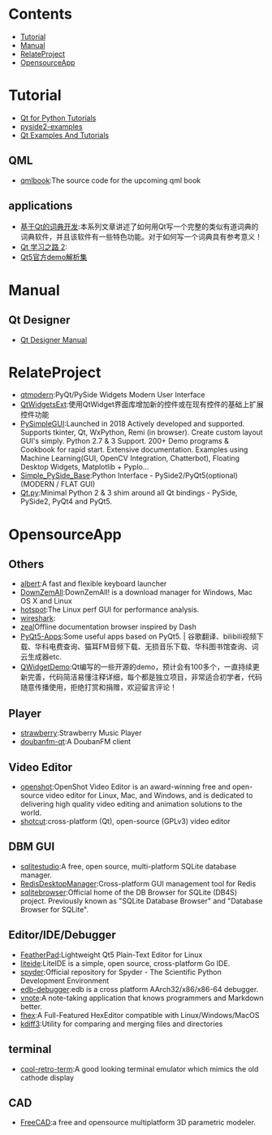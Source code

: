 # Contents

* [Tutorial](#Tutorial)
* [Manual](#Manual)
* [RelateProject](#RelateProject)
* [OpensourceApp](#OpensourceApp)

# Tutorial

* [Qt for Python Tutorials](https://doc.qt.io/qtforpython/tutorials/index.html)
* [pyside2-examples](https://github.com/pyside/pyside2-examples)
* [Qt Examples And Tutorials](https://doc.qt.io/qt-5/qtexamplesandtutorials.html)

## QML
* [qmlbook](https://github.com/qmlbook/qmlbook):The source code for the upcoming qml book

## applications
* [基于Qt的词典开发](https://www.kancloud.cn/tengweitw/tengwei):本系列文章讲述了如何用Qt写一个完整的类似有道词典的词典软件，并且该软件有一些特色功能。对于如何写一个词典具有参考意义！
* [Qt 学习之路 2](https://www.kancloud.cn/kancloud/qt-study-road-2):
* [Qt5官方demo解析集](https://www.kancloud.cn/cloudcastle/qt5-demo)

# Manual
## Qt Designer
* [Qt Designer Manual](https://doc.qt.io/qt-5/qtdesigner-manual.html)

# RelateProject
* [qtmodern](https://github.com/gmarull/qtmodern):PyQt/PySide Widgets Modern User Interface
* [QtWidgetsExt](https://gitee.com/juanran2010/QtWidgetsExt):使用QtWidget界面库增加新的控件或在现有控件的基础上扩展控件功能
* [PySimpleGUI](https://github.com/PySimpleGUI/PySimpleGUI):Launched in 2018 Actively developed and supported. Supports tkinter, Qt, WxPython, Remi (in browser). Create custom layout GUI's simply. Python 2.7 & 3 Support. 200+ Demo programs & Cookbook for rapid start. Extensive documentation. Examples using Machine Learning(GUI, OpenCV Integration, Chatterbot), Floating Desktop Widgets, Matplotlib + Pyplo…
* [Simple_PySide_Base](https://github.com/Wanderson-Magalhaes/Simple_PySide_Base):Python Interface - PySide2/PyQt5(optional) (MODERN / FLAT GUI)
* [Qt.py](https://github.com/mottosso/Qt.py):Minimal Python 2 & 3 shim around all Qt bindings - PySide, PySide2, PyQt4 and PyQt5.

# OpensourceApp
## Others
* [albert](https://github.com/albertlauncher/albert):A fast and flexible keyboard launcher
* [DownZemAll](https://github.com/setvisible/DownZemAll):DownZemAll! is a download manager for Windows, Mac OS X and Linux
* [hotspot](https://github.com/KDAB/hotspot):The Linux perf GUI for performance analysis.
* [wireshark](https://github.com/wireshark/wireshark):
* [zeal](https://github.com/zealdocs/zeal)Offline documentation browser inspired by Dash
* [PyQt5-Apps](https://github.com/taseikyo/PyQt5-Apps):Some useful apps based on PyQt5. | 谷歌翻译、bilibili视频下载、华科电费查询、猫耳FM音频下载、无损音乐下载、华科图书馆查询、词云生成器etc.
* [QWidgetDemo](https://github.com/feiyangqingyun/QWidgetDemo):Qt编写的一些开源的demo，预计会有100多个，一直持续更新完善，代码简洁易懂注释详细，每个都是独立项目，非常适合初学者，代码随意传播使用，拒绝打赏和捐赠，欢迎留言评论！

## Player
* [strawberry](https://github.com/strawberrymusicplayer/strawberry):Strawberry Music Player
* [doubanfm-qt](https://github.com/zonyitoo/doubanfm-qt):A DoubanFM client

## Video Editor
* [openshot](https://github.com/OpenShot/openshot-qt):OpenShot Video Editor is an award-winning free and open-source video editor for Linux, Mac, and Windows, and is dedicated to delivering high quality video editing and animation solutions to the world.
* [shotcut](https://github.com/mltframework/shotcut):cross-platform (Qt), open-source (GPLv3) video editor


## DBM GUI
* [sqlitestudio](https://github.com/pawelsalawa/sqlitestudio):A free, open source, multi-platform SQLite database manager.
* [RedisDesktopManager](https://github.com/uglide/RedisDesktopManager):Cross-platform GUI management tool for Redis
* [sqlitebrowser](https://github.com/sqlitebrowser/sqlitebrowser):Official home of the DB Browser for SQLite (DB4S) project. Previously known as "SQLite Database Browser" and "Database Browser for SQLite".

## Editor/IDE/Debugger
* [FeatherPad](https://github.com/tsujan/FeatherPad):Lightweight Qt5 Plain-Text Editor for Linux
* [liteide](https://github.com/visualfc/liteide):LiteIDE is a simple, open source, cross-platform Go IDE.
* [spyder](https://github.com/spyder-ide/spyder):Official repository for Spyder - The Scientific Python Development Environment
* [edb-debugger](https://github.com/eteran/edb-debugger):edb is a cross platform AArch32/x86/x86-64 debugger.
* [vnote](https://github.com/tamlok/vnote):A note-taking application that knows programmers and Markdown better.
* [fhex](https://github.com/echo-devim/fhex):A Full-Featured HexEditor compatible with Linux/Windows/MacOS
* [kdiff3](https://github.com/KDE/kdiff3):Utility for comparing and merging files and directories

## terminal
* [cool-retro-term](https://github.com/Swordfish90/cool-retro-term):A good looking terminal emulator which mimics the old cathode display

## CAD
* [FreeCAD](https://github.com/FreeCAD/FreeCAD):a free and opensource multiplatform 3D parametric modeler.
